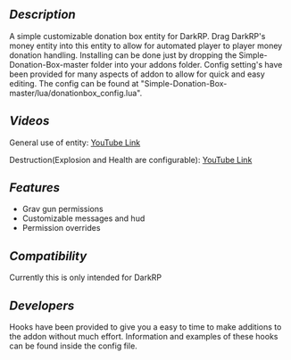 ## *Description* ##
A simple customizable donation box entity for DarkRP. Drag DarkRP's money entity into this entity to allow for automated player to player money donation handling. Installing can be done just by dropping the Simple-Donation-Box-master folder into your addons folder. Config setting's have been provided for many aspects of addon to allow for quick and easy editing. The config can be found at "Simple-Donation-Box-master/lua/donationbox_config.lua". 

## *Videos* ##
General use of entity: [YouTube Link](https://youtu.be/hNT1KAnbxJ4)

Destruction(Explosion and Health are configurable): [YouTube Link](https://youtu.be/HHviuyAPja4)

## *Features* ##
- Grav gun permissions
- Customizable messages and hud
- Permission overrides

## *Compatibility* ##
Currently this is only intended for DarkRP

## *Developers* ##
Hooks have been provided to give you a easy to time to make additions to the addon without much effort. Information and examples of these hooks can be found inside the config file.
